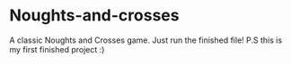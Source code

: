 # Noughts-and-crosses
A classic Noughts and Crosses game. Just run the finished file!
P.S this is my first finished project :)
